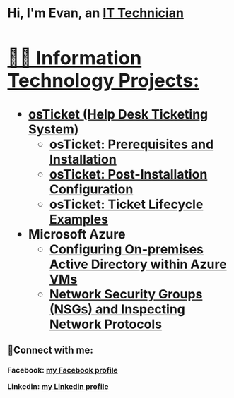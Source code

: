 <h1>Hi, I'm Evan, an <a href="https://linkedin.com/in/Evan">IT Technician

<h2>👨‍💻 Information Technology Projects:</h2>

- <b>osTicket (Help Desk Ticketing System)</b>
  - [osTicket: Prerequisites and Installation](https://github.com/evanmontalvo/osticket-prereqs)
  - [osTicket: Post-Installation Configuration](https://github.com/evanmontalvo/post-install-configuration)
  - [osTicket: Ticket Lifecycle Examples](https://github.com/evanmontalvo/ticket-lifecycle)
- <b>Microsoft Azure</b>
  - [Configuring On-premises Active Directory within Azure VMs](https://github.com/evanmontalvo/configure-ad)
  - [Network Security Groups (NSGs) and Inspecting Network Protocols](https://github.com/evanmontalvo/azure-network-protocols)

<h2>🤳Connect with me:</h2>

<h3>

Facebook: [my Facebook profile](https://www.facebook.com/briscocountyjunior)
  
Linkedin: [my Linkedin profile](https://www.linkedin.com/in/evan-montalvo-86604626a/)

